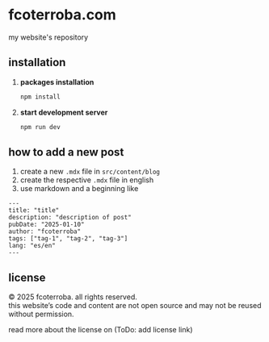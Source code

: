 # fcoterroba.com

my website's repository

## installation

1. **packages installation**
   ```bash
   npm install
   ```

2. **start development server**
   ```bash
   npm run dev
   ```

## how to add a new post

1. create a new `.mdx` file in `src/content/blog`
2. create the respective `.mdx` file in english
3. use markdown and a beginning like

```
---
title: "title"
description: "description of post"
pubDate: "2025-01-10"
author: "fcoterroba"
tags: ["tag-1", "tag-2", "tag-3"]
lang: "es/en"
---
```


## license

© 2025 fcoterroba. all rights reserved.  
this website’s code and content are not open source and may not be reused without permission.

read more about the license on (ToDo: add license link)